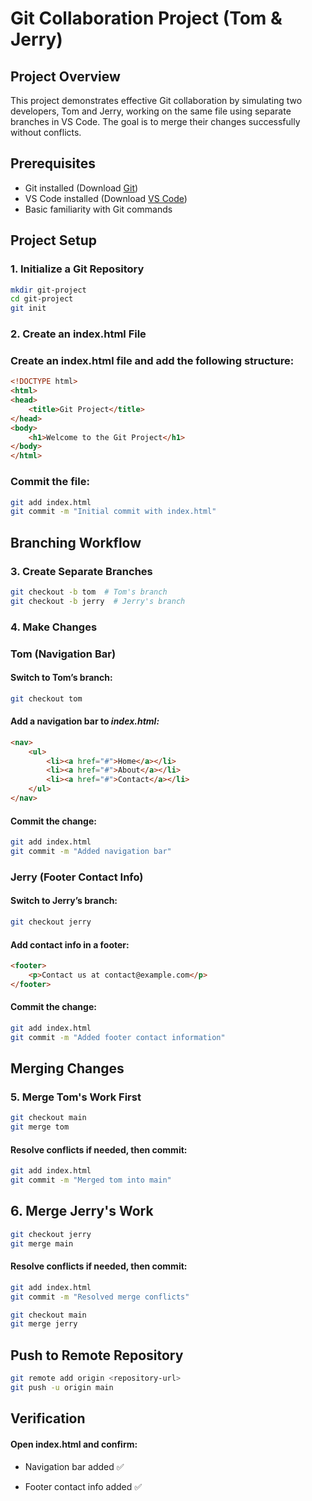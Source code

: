 # Git Collaboration Project (Tom & Jerry)

## Project Overview

This project demonstrates effective Git collaboration by simulating two developers, Tom and Jerry, working on the same file using separate branches in VS Code. The goal is to merge their changes successfully without conflicts.

## Prerequisites

- Git installed (Download [Git](https://git-scm.com/))
- VS Code installed (Download [VS Code](https://code.visualstudio.com/))
- Basic familiarity with Git commands

## Project Setup

### 1. Initialize a Git Repository

```bash
mkdir git-project
cd git-project
git init
```

### 2. Create an index.html File
### Create an index.html file and add the following structure:

```html
<!DOCTYPE html>
<html>
<head>
    <title>Git Project</title>
</head>
<body>
    <h1>Welcome to the Git Project</h1>
</body>
</html>
```

### Commit the file:

```bash
git add index.html
git commit -m "Initial commit with index.html"
```

## Branching Workflow

### 3. Create Separate Branches

```bash
git checkout -b tom  # Tom's branch
git checkout -b jerry  # Jerry's branch
```

### 4. Make Changes

### Tom (Navigation Bar)

#### Switch to Tom’s branch:

```bash
git checkout tom
```

#### Add a navigation bar to *index.html:*

```html
<nav>
    <ul>
        <li><a href="#">Home</a></li>
        <li><a href="#">About</a></li>
        <li><a href="#">Contact</a></li>
    </ul>
</nav>
```

#### Commit the change:

```bash
git add index.html
git commit -m "Added navigation bar"
```
### Jerry (Footer Contact Info)

#### Switch to Jerry’s branch:

```bash
git checkout jerry
```

#### Add contact info in a footer:

```html
<footer>
    <p>Contact us at contact@example.com</p>
</footer>
```

#### Commit the change:

```bash
git add index.html
git commit -m "Added footer contact information"
```

## Merging Changes

### 5. Merge Tom's Work First

```bash
git checkout main
git merge tom
```
#### Resolve conflicts if needed, then commit:

```bash
git add index.html
git commit -m "Merged tom into main"
```

## 6. Merge Jerry's Work

```bash
git checkout jerry
git merge main
```
#### Resolve conflicts if needed, then commit:

```bash
git add index.html
git commit -m "Resolved merge conflicts"
```

```bash
git checkout main
git merge jerry
```

## Push to Remote Repository

```bash
git remote add origin <repository-url>
git push -u origin main
```

## Verification

#### Open index.html and confirm:

- Navigation bar added ✅

- Footer contact info added ✅